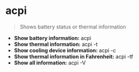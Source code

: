 # acpi
> Shows battery status or thermal information
- **Show battery information:**
acpi
- **Show thermal information:**
acpi -t
- **Show cooling device information:**
acpi -c
- **Show thermal information in Fahrenheit:**
acpi -tf
- **Show all information:**
acpi -V
